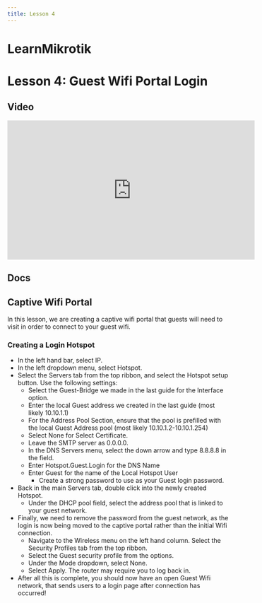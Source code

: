 ```yaml
---
title: Lesson 4
---
```


LearnMikrotik
=====


# Lesson 4: Guest Wifi Portal Login
## Video
<p align="center">
<iframe width="560" height="315" src="https://www.youtube.com/embed/N859yOCmLeU" title="YouTube video player" frameborder="0" allow="accelerometer; autoplay; clipboard-write; encrypted-media; gyroscope; picture-in-picture" allowfullscreen></iframe>
</p>

## Docs

## Captive Wifi Portal
In this lesson, we are creating a captive wifi portal that guests will need to visit in order to connect to your guest wifi.  
### Creating a Login Hotspot
* In the left hand bar, select IP.
* In the left dropdown menu, select Hotspot.
* Select the Servers tab from the top ribbon, and select the Hotspot setup button. Use the following settings:
  * Select the Guest-Bridge we made in the last guide for the Interface option. 
  * Enter the local Guest address we created in the last guide (most likely 10.10.1.1)
  * For the Address Pool Section, ensure that the pool is prefilled with the local Guest Address pool (most likely 10.10.1.2-10.10.1.254)
  * Select None for Select Certificate.
  * Leave the SMTP server as 0.0.0.0.
  * In the DNS Servers menu, select the down arrow and type 8.8.8.8 in the field.
  * Enter Hotspot.Guest.Login for the DNS Name
  * Enter Guest for the name of the Local Hotspot User
    * Create a strong password to use as your Guest login password. 
* Back in the main Servers tab, double click into the newly created Hotspot. 
  * Under the DHCP pool field, select the address pool that is linked to your guest network. 
* Finally, we need to remove the password from the guest network, as the login is now being moved to the captive portal rather than the initial Wifi connection. 
  * Navigate to the Wireless menu on the left hand column. Select the Security Profiles tab from the top ribbon. 
  * Select the Guest security profile from the options. 
  * Under the Mode dropdown, select None. 
  * Select Apply. The router may require you to log back in. 
* After all this is complete, you should now have an open Guest Wifi network, that sends users to a login page after connection has occurred!
